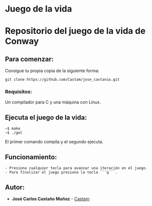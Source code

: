 Juego de la vida
================

# Repositorio del juego de la vida de Conway

## Para comenzar:

Consigue tu propia copia de la siguiente forma:
```
git clone https://github.com/Castam/jose_castanio.git
```
### Requisitos:

Un compilador para C y una máquina con Linux.

## Ejecuta el juego de la vida:

```
~$ make
~$ ./gol
```

El primer comando compila y el segundo ejecuta.

## Funcionamiento:
	- Presiona cualquier tecla para avanzar una iteración en el juego.
	- Para finalizar el juego presiona la tecla ```q```.

## Autor:

* **José Carlos Castaño Muñoz** - [Castam](https://github.com/Castam)
